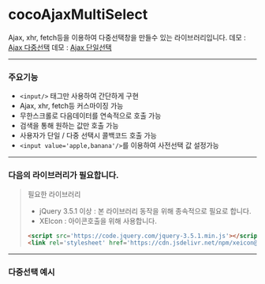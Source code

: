 # cocoAjaxMultiSelect
Ajax, xhr, fetch등을 이용하여 다중선택창을 만들수 있는 라이브러리입니다.
데모 : [Ajax 다중선택](https://www.dadolcorp.com/cocoajaxmultiselect/example/example-jquery-multi.html)
데모 : [Ajax 단일선택](https://www.dadolcorp.com/cocoajaxmultiselect/example/example-jquery.html)

------

### 주요기능
- ```<input/>``` 태그만 사용하여 간단하게 구현
- Ajax, xhr, fetch등 커스마이징 가능
- 무한스크롤로 다음데이터를 연속적으로 호출 가능
- 검색을 통해 원하는 값만 호출 가능
- 사용자가 단일 / 다중 선택시 콜백코드 호출 가능
- ```<input value='apple,banana'/>```를 이용하여 사전선택 값 설정가능

------

### 다음의 라이브러리가 필요합니다.
> 필요한 라이브러리
> - jQuery 3.5.1 이상 : 본 라이브러리 동작을 위해 종속적으로 필요로 합니다.
> - XEIcon : 아이콘호출을 위해 사용합니다.
>
>```html
><script src='https://code.jquery.com/jquery-3.5.1.min.js'></script>
><link rel='stylesheet' href='https://cdn.jsdelivr.net/npm/xeicon@2.3.3/xeicon.min.css'>
>```

------

### 다중선택 예시
